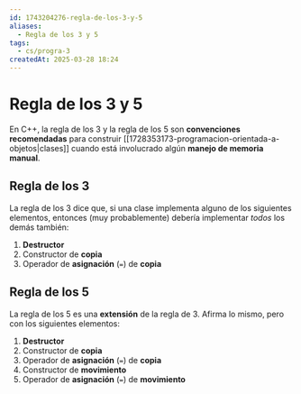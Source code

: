 ```yaml
---
id: 1743204276-regla-de-los-3-y-5
aliases:
  - Regla de los 3 y 5
tags:
  - cs/progra-3
createdAt: 2025-03-28 18:24
---
```


# Regla de los 3 y 5

En C++, la regla de los 3 y la regla de los 5 son **convenciones recomendadas** para construir [[1728353173-programacion-orientada-a-objetos|clases]] cuando está involucrado algún **manejo de memoria manual**.

## Regla de los 3

La regla de los 3 dice que, si una clase implementa alguno de los siguientes elementos, entonces (muy probablemente) debería implementar *todos* los demás también:

1. **Destructor**
2. Constructor de **copia**
3. Operador de **asignación** (`=`) de **copia**

## Regla de los 5

La regla de los 5 es una **extensión** de la regla de 3. Afirma lo mismo, pero con los siguientes elementos:

1. **Destructor**
2. Constructor de **copia**
3. Operador de **asignación** (`=`) de **copia**
4. Constructor de **movimiento**
5. Operador de **asignación** (`=`) de **movimiento**
